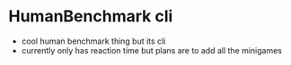 # HumanBenchmark cli
- cool human benchmark thing but its cli
- currently only has reaction time but plans are to add all the minigames

